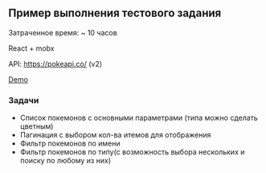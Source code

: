 ## Пример выполнения тестового задания
Затраченное время: ~ 10 часов

React + mobx

API: https://pokeapi.co/ (v2)

[Demo](https://sesedgy.github.io/react-mobx-pokedex/)

### Задачи
* Список покемонов с основными параметрами (типа можно сделать цветным)
* Пагинация с выбором кол-ва итемов для отображения
* Фильтр покемонов по имени
* Фильтр покемонов по типу(с возможность выбора нескольких и поиску по любому из них)
